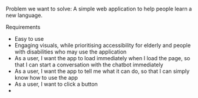 Problem we want to solve: A simple web application to help people learn a new language.

Requirements
- Easy to use
- Engaging visuals, while prioritising accessibility for elderly and people with disabilities who may use the application
- As a user, I want the app to load immediately when I load the page, so that I can start a conversation with the chatbot immediately
- As a user, I want the app to tell me what it can do, so that I can simply know how to use the app
- As a user, I want to click a button
- 
